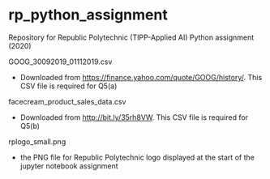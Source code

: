# rp_python_assignment
Repository for Republic Polytechnic (TIPP-Applied AI) Python assignment (2020) 

GOOG_30092019_01112019.csv
- Downloaded from https://finance.yahoo.com/quote/GOOG/history/. This CSV file is required for Q5(a)

facecream_product_sales_data.csv
- Downloaded from http://bit.ly/35rh8VW.  This CSV file is required for Q5(b)

rplogo_small.png
- the PNG file for Republic Polytechnic logo displayed at the start of the jupyter notebook assignment

